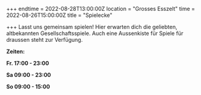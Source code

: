 +++
endtime = 2022-08-28T13:00:00Z
location = "Grosses Esszelt"
time = 2022-08-26T15:00:00Z
title = "Spielecke"

+++
Lasst uns gemeinsam spielen! Hier erwarten dich die geliebten, altbekannten Gesellschaftsspiele. Auch eine Aussenkiste für Spiele für draussen steht zur Verfügung.

**Zeiten:**

**Fr. 17:00 - 23:00**

**Sa 09:00 - 23:00**

**So 09:00 - 15:00**